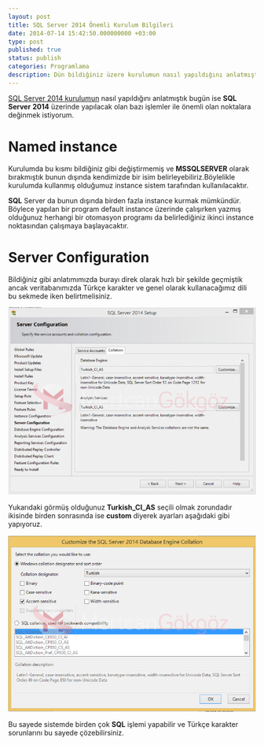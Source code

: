 ```yaml
---
layout: post
title: SQL Server 2014 Önemli Kurulum Bilgileri
date: 2014-07-14 15:42:50.000000000 +03:00
type: post
published: true
status: publish
categories: Programlama
description: Dün bildiğiniz üzere kurulumun nasıl yapıldığını anlatmıştık bugün ise SQL Server 2014 üzerinde yapılacak olan bazı işlemler ile önemli
---
```


[SQL Server 2014 kurulumun](https://mertcangokgoz.com/windows-sql-server-2014-kurulumu/) nasıl yapıldığını anlatmıştık bugün ise **SQL**  **Server**  **2014** üzerinde yapılacak olan bazı işlemler ile önemli olan noktalara değinmek istiyorum.

# Named instance

Kurulumda bu kısmı bildiğiniz gibi değiştirmemiş ve **MSSQLSERVER** olarak bırakmıştık bunun dışında kendimizde bir isim belirleyebiliriz.Böylelikle kurulumda kullanmış olduğumuz instance sistem tarafından kullanılacaktır.

**SQL** Server da bunun dışında birden fazla instance kurmak mümkündür. Böylece yapılan bir program default instance üzerinde çalışırken yazmış olduğunuz herhangi bir otomasyon programı da belirlediğiniz ikinci instance noktasından çalışmaya başlayacaktır.

# Server Configuration

Bildiğiniz gibi anlatımımızda burayı direk olarak hızlı bir şekilde geçmiştik ancak veritabanımızda Türkçe karakter ve genel olarak kullanacağımız dili bu sekmede iken belirtmelisiniz.

![SQLServer2014OnemliYerler1](/assets/SQLServer2014OnemliYerler1-e1405341501749-762x576.png)

Yukarıdaki görmüş olduğunuz **Turkish\_CI\_AS** seçili olmak zorundadır ikisinde birden sonrasında ise **custom** diyerek ayarları aşağıdaki gibi yapıyoruz.

![SQLServer2014OnemliYerler2](/assets/SQLServer2014OnemliYerler2.png)

Bu sayede sistemde birden çok **SQL** işlemi yapabilir ve Türkçe karakter sorunlarını bu sayede çözebilirsiniz.
